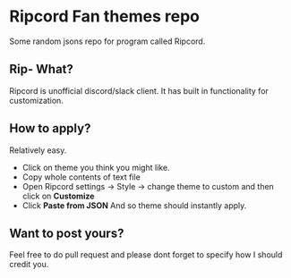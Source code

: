 # Ripcord Fan themes repo
Some random jsons repo for program called Ripcord.

## Rip- What?
Ripcord is unofficial discord/slack client. It has built in functionality for customization. 

## How to apply?
Relatively easy.
- Click on theme you think you might like.
- Copy whole contents of text file
- Open Ripcord settings -> Style -> change theme to custom and then click on **Customize**
- Click **Paste from JSON**
And so theme should instantly apply.

## Want to post yours?
Feel free to do pull request and please dont forget to specify how I should credit you.
